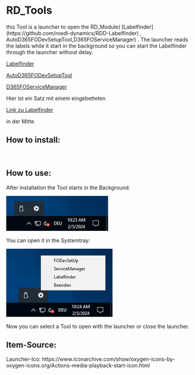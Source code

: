 <h1>RD_Tools</h1>
<p>this Tool is a launcher to open the RD_Module(  
 [Labelfinder](https://github.com/roedl-dynamics/RDD-Labelfinder)
 ,
 AutoD365FODevSetupTool,D365FOServiceManager)
 .
The launcher reads the labels while it start in the background so you can start the Labelfinder through the launcher without delay.
 
  [Labelfinder](https://github.com/roedl-dynamics/RDD-Labelfinder)

  [AutoD365FODevSetupTool](https://github.com/roedl-dynamics/AutoD365FODevSetupTool)

  [D365FOServiceManager](https://github.com/roedl-dynamics/D365FOServiceManager)

</p>
<p>Hier ist ein Satz mit einem eingebetteten 
 
 [Link zu Labelfinder](https://github.com/roedl-dynamics/RDD-Labelfinder) 
 
 in der Mitte.</p>
    

<h2>How to install:  </h2> 
<br>
<h2>How to use:</h2>
After installation the Tool starts in the Background.<br>

![image](https://github.com/roedl-dynamics/RD_Tools/blob/main/RD-Tools_ImTray.PNG) <br>

You can open it in the Systemtray: <br>

![image](https://github.com/roedl-dynamics/RD_Tools/blob/main/RD-Tools_ge%C3%B6ffnet.PNG) <br>

Now you can select a Tool to open with the launcher or close the launcher. 



<h2>Item-Source:</h2>
Launcher-Ico: https://www.iconarchive.com/show/oxygen-icons-by-oxygen-icons.org/Actions-media-playback-start-icon.html
